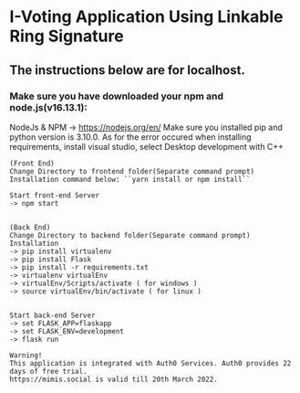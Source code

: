 # I-Voting Application Using Linkable Ring Signature
## The instructions below are for localhost.
### Make sure you have downloaded your npm and node.js(v16.13.1):
NodeJs & NPM -> https://nodejs.org/en/
Make sure you installed pip and python version is 3.10.0.
As for the error occured when installing requirements, install visual studio, select Desktop development with C++
```
(Front End)
Change Directory to frontend folder(Separate command prompt)
Installation command below: ``yarn install or npm install``
```


	
	Start front-end Server
	-> npm start
	
	
	(Back End) 
	Change Directory to backend folder(Separate command prompt)
	Installation
	-> pip install virtualenv
	-> pip install Flask
	-> pip install -r requirements.txt
	-> virtualenv virtualEnv
	-> virtualEnv/Scripts/activate ( for windows )
	-> source virtualEnv/bin/activate ( for linux )
	
	
	Start back-end Server
	-> set FLASK_APP=flaskapp
	-> set FLASK_ENV=development
	-> flask run

	Warning!
	This application is integrated with Auth0 Services. Auth0 provides 22 days of free trial.
	https://mimis.social is valid till 20th March 2022.
